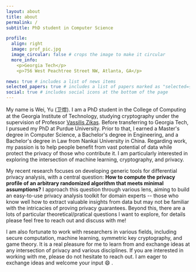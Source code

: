 ```yaml
---
layout: about
title: about
permalink: /
subtitle: PhD student in Computer Science

profile:
  align: right
  image: prof_pic.jpg
  image_circular: false # crops the image to make it circular
  more_info: 
    <p>Georgia Tech</p>
    <p>756 West Peachtree Street NW, Atlanta, GA</p>

news: true # includes a list of news items
selected_papers: true # includes a list of papers marked as "selected={true}"
social: true # includes social icons at the bottom of the page
---
```


My name is Wei, Yu (卫煜). I am a PhD student in the College of Computing at the Georgia Institute of Technology, studying cryptography under the supervision of Professor [Vassilis Zikas](https://www.cc.gatech.edu/people/vassilis-zikas). Before transferring to Georgia Tech, I pursued my PhD at Purdue University. Prior to that, I earned a Master's degree in Computer Science, a Bachelor's degree in Engineering, and a Bachelor's degree in Law from Nankai University in China. Regarding work, my passion is to help people benefit from vast potential of data while protect the privacy of those who contribute it. I am particularly interested in exploring the intersection of machine learning, cryptography, and privacy.

My recent research focuses on developing generic tools for differential privacy analysis, with a central question: <strong>How to compute the privacy profile of an arbitrary randomized algorithm that meets minimal assumptions?</strong> I approach this question through various lens, aiming to build an easy-to-use privacy analysis toolkit for domain experts -- those who know well how to extract valuable insights from data but may not be familiar with the intricacies of proving privacy guarantees. Beyond this, there are a lots of particular theoretical/pratical questions I want to explore, for details please feel free to reach out and discuss with me! 


I am also fortunate to work with researchers in various fields, including secure computation, machine learning, symmetric key cryptography, and game theory. It is a real pleasure for me to learn from and exchange ideas at any intersection of privacy and various disciplines. If you are interested in working with me, please do not hesitate to reach out. I am eager to exchange ideas and welcome your input :smile: .

<!-- Put your address / P.O. box / other info right below your picture. You can also disable any of these elements by editing `profile` property of the YAML header of your `_pages/about.md`. Edit `_bibliography/papers.bib` and Jekyll will render your [publications page](/al-folio/publications/) automatically.

Link to your social media connections, too. This theme is set up to use [Font Awesome icons](https://fontawesome.com/) and [Academicons](https://jpswalsh.github.io/academicons/), like the ones below. Add your Facebook, Twitter, LinkedIn, Google Scholar, or just disable all of them. -->
